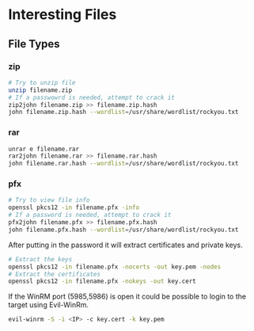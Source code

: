 # Interesting Files

## File Types

### zip

```bash
# Try to unzip file
unzip filename.zip
# If a passwowrd is needed, attempt to crack it
zip2john filename.zip >> filename.zip.hash
john filename.zip.hash --wordlist=/usr/share/wordlist/rockyou.txt
```

### rar

```bash
unrar e filename.rar
rar2john filename.rar >> filename.rar.hash
john filename.rar.hash --wordlist=/usr/share/wordlist/rockyou.txt
```

### pfx

```bash
# Try to view file info
openssl pkcs12 -in filename.pfx -info
# If a password is needed, attempt to crack it
pfx2john filename.pfx >> filename.pfx.hash
john filename.pfx.hash --wordlist=/usr/share/wordlist/rockyou.txt
```

After putting in the password it will extract certificates and private keys.

```bash
# Extract the keys
openssl pkcs12 -in filename.pfx -nocerts -out key.pem -nodes
# Extract the certificates
openssl pkcs12 -in filename.pfx -nokeys -out key.cert
```

If the WinRM port (5985,5986) is open it could be possible to login to the target using Evil-WinRm.

```bash
evil-winrm -S -i <IP> -c key.cert -k key.pem
```



